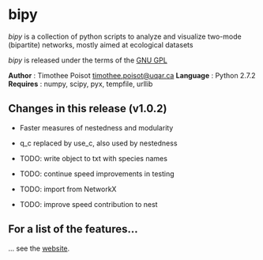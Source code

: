 # bipy

*bipy* is a collection of python scripts to analyze and visualize two-mode (bipartite) networks, mostly aimed at ecological datasets

*bipy* is released under the terms of the [GNU GPL](http://en.wikipedia.org/wiki/GNU_General_Public_License)

**Author** : Timothee Poisot <timothee.poisot@uqar.ca>
**Language** : Python  2.7.2
**Requires** : numpy, scipy, pyx, tempfile, urllib

## Changes in this release (v1.0.2)

* Faster measures of nestedness and modularity
* q_c replaced by use_c, also used by nestedness

* TODO: write object to txt with species names
* TODO: continue speed improvements in testing
* TODO: import from NetworkX
* TODO: improve speed contribution to nest

## For a list of the features...

... see the [website](http://tpoisot.github.com/bipy/).